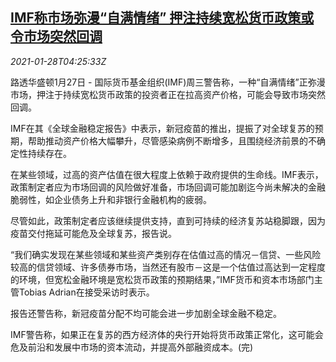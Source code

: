<!--1611811396000-->
[IMF称市场弥漫“自满情绪” 押注持续宽松货币政策或令市场突然回调](https://cn.reuters.com/article/imf-warning-markets-0127-wedn-idCNKBS29X0F5)
------

<div><i>2021-01-28T04:25:33Z</i></div><p>路透华盛顿1月27日 - 国际货币基金组织(IMF)周三警告称，一种“自满情绪”正弥漫市场，押注于持续宽松货币政策的投资者正在拉高资产价格，可能会导致市场突然回调。</p><p>IMF在其《全球金融稳定报告》中表示，新冠疫苗的推出，提振了对全球复苏的预期，帮助推动资产价格大幅攀升，尽管感染病例不断增多，且围绕经济前景的不确定性持续存在。</p><p>在某些领域，过高的资产估值在很大程度上依赖于政府提供的生命线。IMF表示，政策制定者应为市场回调的风险做好准备，市场回调可能加剧迄今尚未解决的金融脆弱性，如企业债务上升和非银行金融机构的疲弱。</p><p>尽管如此，政策制定者应该继续提供支持，直到可持续的经济复苏站稳脚跟，因为疫苗交付拖延可能危及全球复苏，报告说。</p><p>“我们确实发现在某些领域和某些资产类别存在估值过高的情况－信贷、一些风险较高的信贷领域、许多债券市场，当然还有股市－这是一个估值过高达到一定程度的环境，但宽松金融环境是宽松货币政策的预期结果，”IMF货币和资本市场部门主管Tobias Adrian在接受采访时表示。</p><p>报告还警告称，新冠疫苗分配不均可能会进一步加剧全球金融不稳定。</p><p>IMF警告称，如果正在复苏的西方经济体的央行开始将货币政策正常化，这可能会危及前沿和发展中市场的资本流动，并提高外部融资成本。(完)</p>
